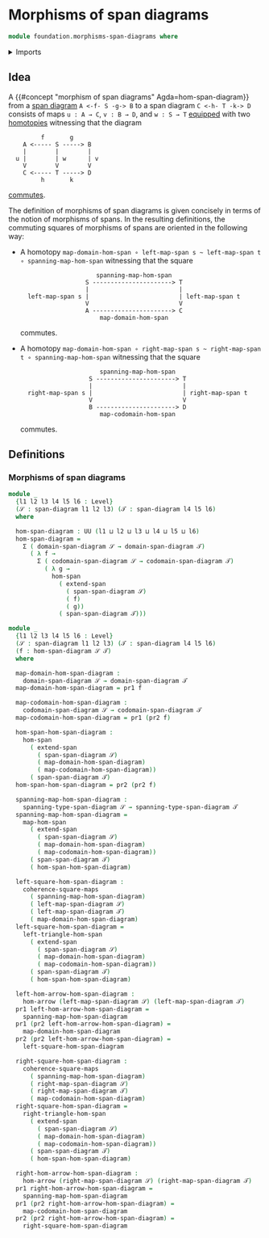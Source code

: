 # Morphisms of span diagrams

```agda
module foundation.morphisms-span-diagrams where
```

<details><summary>Imports</summary>

```agda
open import foundation.dependent-pair-types
open import foundation.extensions-spans
open import foundation.morphisms-arrows
open import foundation.morphisms-spans
open import foundation.span-diagrams
open import foundation.universe-levels

open import foundation-core.commuting-squares-of-maps
```

</details>

## Idea

A {{#concept "morphism of span diagrams" Agda=hom-span-diagram}} from a
[span diagram](foundation.span-diagrams.md) `A <-f- S -g-> B` to a span diagram
`C <-h- T -k-> D` consists of maps `u : A → C`, `v : B → D`, and `w : S → T`
[equipped](foundation.structure.md) with two
[homotopies](foundation-core.homotopies.md) witnessing that the diagram

```text
         f       g
    A <----- S -----> B
    |        |        |
  u |        | w      | v
    V        V        V
    C <----- T -----> D
         h       k
```

[commutes](foundation-core.commuting-squares-of-maps.md).

The definition of morphisms of span diagrams is given concisely in terms of the
notion of morphisms of spans. In the resulting definitions, the commuting
squares of morphisms of spans are oriented in the following way:

- A homotopy
  `map-domain-hom-span ∘ left-map-span s ~ left-map-span t ∘ spanning-map-hom-span`
  witnessing that the square

  ```text
                       spanning-map-hom-span
                    S ----------------------> T
                    |                         |
    left-map-span s |                         | left-map-span t
                    V                         V
                    A ----------------------> C
                        map-domain-hom-span
  ```

  commutes.

- A homotopy
  `map-domain-hom-span ∘ right-map-span s ~ right-map-span t ∘ spanning-map-hom-span`
  witnessing that the square

  ```text
                        spanning-map-hom-span
                     S ----------------------> T
                     |                         |
    right-map-span s |                         | right-map-span t
                     V                         V
                     B ----------------------> D
                        map-codomain-hom-span
  ```

  commutes.

## Definitions

### Morphisms of span diagrams

```agda
module _
  {l1 l2 l3 l4 l5 l6 : Level}
  (𝒮 : span-diagram l1 l2 l3) (𝒯 : span-diagram l4 l5 l6)
  where

  hom-span-diagram : UU (l1 ⊔ l2 ⊔ l3 ⊔ l4 ⊔ l5 ⊔ l6)
  hom-span-diagram =
    Σ ( domain-span-diagram 𝒮 → domain-span-diagram 𝒯)
      ( λ f →
        Σ ( codomain-span-diagram 𝒮 → codomain-span-diagram 𝒯)
          ( λ g →
            hom-span
              ( extend-span
                ( span-span-diagram 𝒮)
                ( f)
                ( g))
              ( span-span-diagram 𝒯)))

module _
  {l1 l2 l3 l4 l5 l6 : Level}
  (𝒮 : span-diagram l1 l2 l3) (𝒯 : span-diagram l4 l5 l6)
  (f : hom-span-diagram 𝒮 𝒯)
  where

  map-domain-hom-span-diagram :
    domain-span-diagram 𝒮 → domain-span-diagram 𝒯
  map-domain-hom-span-diagram = pr1 f

  map-codomain-hom-span-diagram :
    codomain-span-diagram 𝒮 → codomain-span-diagram 𝒯
  map-codomain-hom-span-diagram = pr1 (pr2 f)

  hom-span-hom-span-diagram :
    hom-span
      ( extend-span
        ( span-span-diagram 𝒮)
        ( map-domain-hom-span-diagram)
        ( map-codomain-hom-span-diagram))
      ( span-span-diagram 𝒯)
  hom-span-hom-span-diagram = pr2 (pr2 f)

  spanning-map-hom-span-diagram :
    spanning-type-span-diagram 𝒮 → spanning-type-span-diagram 𝒯
  spanning-map-hom-span-diagram =
    map-hom-span
      ( extend-span
        ( span-span-diagram 𝒮)
        ( map-domain-hom-span-diagram)
        ( map-codomain-hom-span-diagram))
      ( span-span-diagram 𝒯)
      ( hom-span-hom-span-diagram)

  left-square-hom-span-diagram :
    coherence-square-maps
      ( spanning-map-hom-span-diagram)
      ( left-map-span-diagram 𝒮)
      ( left-map-span-diagram 𝒯)
      ( map-domain-hom-span-diagram)
  left-square-hom-span-diagram =
    left-triangle-hom-span
      ( extend-span
        ( span-span-diagram 𝒮)
        ( map-domain-hom-span-diagram)
        ( map-codomain-hom-span-diagram))
      ( span-span-diagram 𝒯)
      ( hom-span-hom-span-diagram)

  left-hom-arrow-hom-span-diagram :
    hom-arrow (left-map-span-diagram 𝒮) (left-map-span-diagram 𝒯)
  pr1 left-hom-arrow-hom-span-diagram =
    spanning-map-hom-span-diagram
  pr1 (pr2 left-hom-arrow-hom-span-diagram) =
    map-domain-hom-span-diagram
  pr2 (pr2 left-hom-arrow-hom-span-diagram) =
    left-square-hom-span-diagram

  right-square-hom-span-diagram :
    coherence-square-maps
      ( spanning-map-hom-span-diagram)
      ( right-map-span-diagram 𝒮)
      ( right-map-span-diagram 𝒯)
      ( map-codomain-hom-span-diagram)
  right-square-hom-span-diagram =
    right-triangle-hom-span
      ( extend-span
        ( span-span-diagram 𝒮)
        ( map-domain-hom-span-diagram)
        ( map-codomain-hom-span-diagram))
      ( span-span-diagram 𝒯)
      ( hom-span-hom-span-diagram)

  right-hom-arrow-hom-span-diagram :
    hom-arrow (right-map-span-diagram 𝒮) (right-map-span-diagram 𝒯)
  pr1 right-hom-arrow-hom-span-diagram =
    spanning-map-hom-span-diagram
  pr1 (pr2 right-hom-arrow-hom-span-diagram) =
    map-codomain-hom-span-diagram
  pr2 (pr2 right-hom-arrow-hom-span-diagram) =
    right-square-hom-span-diagram
```
